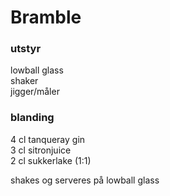 # Bramble

### utstyr

lowball glass<br>shaker<br>jigger/måler

### blanding
4 cl tanqueray gin<br>3 cl sitronjuice<br>2 cl sukkerlake (1:1)

shakes og serveres på lowball glass